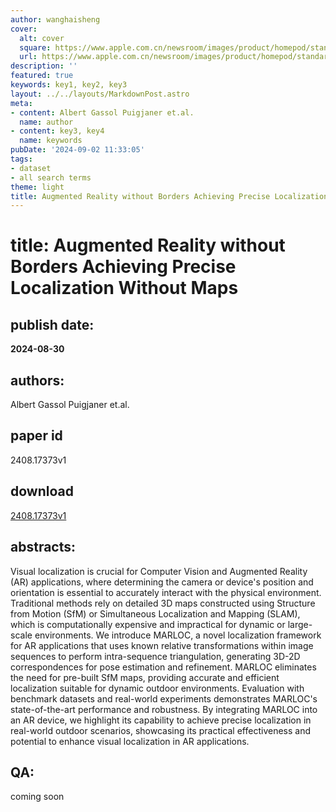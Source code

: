 ```yaml
---
author: wanghaisheng
cover:
  alt: cover
  square: https://www.apple.com.cn/newsroom/images/product/homepod/standard/Apple-HomePod-hero-230118_big.jpg.large_2x.jpg
  url: https://www.apple.com.cn/newsroom/images/product/homepod/standard/Apple-HomePod-hero-230118_big.jpg.large_2x.jpg
description: ''
featured: true
keywords: key1, key2, key3
layout: ../../layouts/MarkdownPost.astro
meta:
- content: Albert Gassol Puigjaner et.al.
  name: author
- content: key3, key4
  name: keywords
pubDate: '2024-09-02 11:33:05'
tags:
- dataset
- all search terms
theme: light
title: Augmented Reality without Borders Achieving Precise Localization Without Maps
---
```


# title: Augmented Reality without Borders Achieving Precise Localization Without Maps 
## publish date: 
**2024-08-30** 
## authors: 
  Albert Gassol Puigjaner et.al. 
## paper id
2408.17373v1
## download
[2408.17373v1](http://arxiv.org/abs/2408.17373v1)
## abstracts:
Visual localization is crucial for Computer Vision and Augmented Reality (AR) applications, where determining the camera or device's position and orientation is essential to accurately interact with the physical environment. Traditional methods rely on detailed 3D maps constructed using Structure from Motion (SfM) or Simultaneous Localization and Mapping (SLAM), which is computationally expensive and impractical for dynamic or large-scale environments. We introduce MARLOC, a novel localization framework for AR applications that uses known relative transformations within image sequences to perform intra-sequence triangulation, generating 3D-2D correspondences for pose estimation and refinement. MARLOC eliminates the need for pre-built SfM maps, providing accurate and efficient localization suitable for dynamic outdoor environments. Evaluation with benchmark datasets and real-world experiments demonstrates MARLOC's state-of-the-art performance and robustness. By integrating MARLOC into an AR device, we highlight its capability to achieve precise localization in real-world outdoor scenarios, showcasing its practical effectiveness and potential to enhance visual localization in AR applications.
## QA:
coming soon
